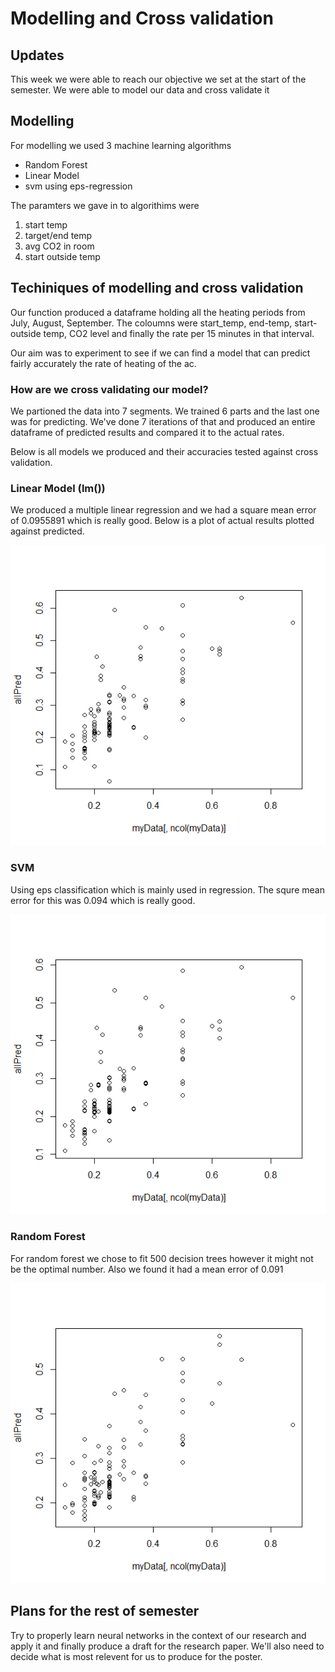 # Modelling and Cross validation


## Updates

This week we were able to reach our objective we set at the start of the semester. We were able to model our data and cross validate it

## Modelling

For modelling we used 3 machine learning algorithms 


* Random Forest 
* Linear Model
* svm using eps-regression

The paramters we gave in to algorithims were

1. start temp
2. target/end temp
3. avg CO2 in room
4. start outside temp



## Techiniques of modelling and cross validation

Our function produced a dataframe holding all the heating periods from July, August, September. The coloumns were start_temp, end-temp, start-outside temp, CO2 level and finally the rate per 15 minutes in that interval.

Our aim was to experiment to see if we can find a model that can predict fairly accurately the rate of heating of the ac. 

### How are we cross validating our model?

We partioned the data into 7 segments. We trained 6 parts and the last one was for predicting. We've done 7 iterations of that and produced an entire dataframe of predicted results and compared it to the actual rates. 

Below is all models we produced and their accuracies tested against cross validation.


### Linear Model (lm())

We produced a multiple linear regression and we had a square mean error of 0.0955891 which is really good. Below is a plot of actual results plotted against predicted.

![Linear model actual vs predicted](plots/lm_predVsActual.png)


### SVM 

Using eps classification which is mainly used in regression. The squre mean error for this was 0.094 which is really good. 

![SVM actual vs predicted](plots/svm.png)


### Random Forest

For random forest we chose to fit 500 decision trees however it might not be the optimal number. Also we found it had a mean error of 0.091

![Random Forest actual vs predicted](plots/randomForest.png)

## Plans for the rest of semester

Try to properly learn neural networks in the context of our research and apply it and finally produce a draft for the research paper. We'll also need to decide what is most relevent for us to produce for the poster.